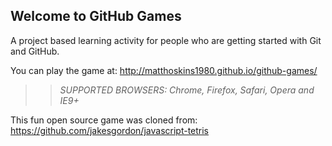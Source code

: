 ## Welcome to GitHub Games

A project based learning activity for people who are getting started with Git and GitHub.

You can play the game at: http://matthoskins1980.github.io/github-games/

>> _*SUPPORTED BROWSERS*: Chrome, Firefox, Safari, Opera and IE9+_

This fun open source game was cloned from: https://github.com/jakesgordon/javascript-tetris
